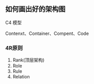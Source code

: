 ## 如何画出好的架构图

C4 模型

Contenxt、Container、Compent、Code

### 4R原则

1. Rank(顶层架构)
2. Role
3. Rule
4. Relation

